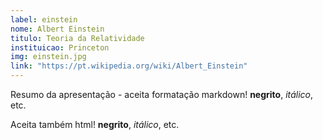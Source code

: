 ```yaml
---
label: einstein
nome: Albert Einstein
titulo: Teoria da Relatividade
instituicao: Princeton
img: einstein.jpg
link: "https://pt.wikipedia.org/wiki/Albert_Einstein"
---
```


Resumo da apresentação - aceita formatação markdown! **negrito**, *itálico*, etc.

Aceita também html! <b>negrito</b>, <i>itálico</i>, etc.
